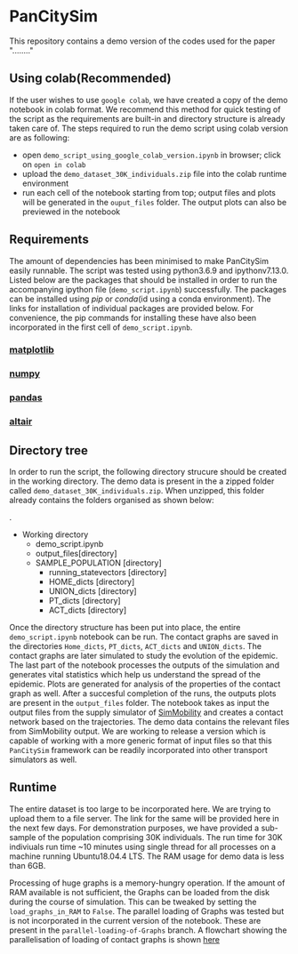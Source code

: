 # PanCitySim
This repository contains a demo version of the codes used for the paper "........"


## Using colab(Recommended)
If the user wishes to use `google colab`, we have created a copy of the demo notebook in colab format. We recommend this method for quick testing of the script as the requirements are built-in and directory structure is already taken care of. The steps required to run the demo script using colab version are as following:
* open `demo_script_using_google_colab_version.ipynb` in browser; click on `open in colab`
* upload the `demo_dataset_30K_individuals.zip` file into the colab runtime environment
* run each cell of the notebook starting from top; output files and plots will be generated in the `ouput_files` folder. The output plots can also be previewed in the notebook

## Requirements 
The amount of dependencies has been minimised to make PanCitySim easily runnable. The script was tested using python3.6.9  and ipythonv7.13.0. Listed below are the packages that should be installed in order to run the accompanying ipython file (`demo_script.ipynb`) successfully. The packages can be installed using *pip* or *conda*(id using a conda environment). The links for installation of individual packages are provided below. For convenience, the pip commands for installing these have also been incorporated in the first cell of `demo_script.ipynb`.
### [matplotlib](https://matplotlib.org/3.1.1/users/installing.html)
### [numpy](https://pypi.org/project/numpy/)
### [pandas](https://pandas.pydata.org/pandas-docs/stable/getting_started/install.html)
### [altair](https://altair-viz.github.io/getting_started/installation.html)


## Directory tree
In order to run the script, the following directory strucure should be created in the working directory. The demo data is present in the a zipped folder called `demo_dataset_30K_individuals.zip`. When unzipped, this folder already contains the folders organised as shown below:

.
 * Working directory
   * demo_script.ipynb
   * output_files[directory]
   * SAMPLE_POPULATION  [directory]
     * running_statevectors [directory]
     * HOME_dicts [directory]
     * UNION_dicts [directory]
     * PT_dicts [directory]
     * ACT_dicts [directory]
 
Once the directory structure has been put into place, the entire `demo_script.ipynb` notebook can be run. The contact graphs are saved in the directories `Home_dicts`, `PT_dicts`, `ACT_dicts` and `UNION_dicts`. The contact graphs are later simulated to study the evolution of the epidemic. The last part of the notebook processes the outputs of the simulation and generates vital statistics which help us understand the spread of the epidemic. Plots are generated for analysis of the properties of the contact graph as well. After a succesful completion of the runs, the outputs plots are present in the `output_files` folder. The notebook takes as input the output files from the supply simulator of [SimMobility](https://github.com/smart-fm/simmobility-prod) and creates a contact network based on the trajectories. The demo data contains the relevant files from SimMobility output. We are working to release a version which is capable of working with a more generic format of input files so that this `PanCitySim` framework can be readily incorporated into other transport simulators as well. 

## Runtime
The entire dataset is too large to be incorporated here. We are trying to upload them to a file server. The link for the same will be provided here in the next few days. For demonstration purposes, we have provided a sub-sample of the population comprising 30K individuals. The run time for 30K indiviuals run time ~10 minutes using single thread for all processes on a machine running Ubuntu18.04.4 LTS. The RAM usage for demo data is less than 6GB. 

Processing of huge graphs is a memory-hungry operation. If the amount of RAM available is not sufficient, the Graphs can be loaded from the disk during the course of simulation. This can be tweaked by setting the `load_graphs_in_RAM` to `False`. The parallel loading of Graphs was tested but is not incorporated in the current version of the notebook. These are present in the `parallel-loading-of-Graphs` branch. A flowchart showing the parallelisation of loading of contact graphs is shown [here](https://user-images.githubusercontent.com/9101260/83565330-cfc54480-a550-11ea-87ac-7c00cdf17622.png)
